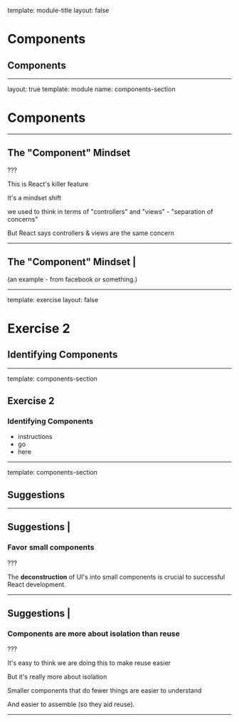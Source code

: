 
template: module-title
layout: false

# Components
## Components

---

layout: true
template: module
name: components-section

# Components

---

## The "Component" Mindset

???

This is React's killer feature

It's a mindset shift

we used to think in terms of "controllers" and "views" - "separation of concerns"

But React says controllers & views are the same concern

---

## The "Component" Mindset |

(an example - from facebook or something.)

---

template: exercise
layout: false

# Exercise 2
## Identifying Components

---
template: components-section
## Exercise 2

### Identifying Components

* instructions
* go 
* here

---
template: components-section

## Suggestions

---
## Suggestions |

### Favor small components

???

The **deconstruction** of UI's into small components is crucial to successful React development.

---
## Suggestions |

### Components are more about isolation than reuse

???

It's easy to think we are doing this to make reuse easier

But it's really more about isolation

Smaller components that do fewer things are easier to understand

And easier to assemble (so they aid reuse).

---